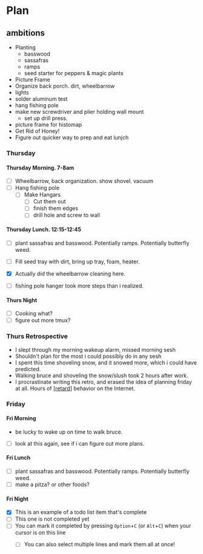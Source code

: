 # Plan

## ambitions

- Planting
  - basswood
  - sassafras
  - ramps
  - seed starter for peppers & magic plants
- Picture Frame
- Organize back porch. dirt, wheelbarrow
- lights
- solder aluminum test
- hang fishing pole
- make new screwdriver and plier holding wall mount
  - set up drill press.
- picture frame for histomap
- Get Rid of Honey!
- Figure out quicker way to prep and eat lunjch

### Thursday

#### Thursday Morning. 7-8am

- [ ] Wheelbarrow, back organization. show shovel. vacuum
- [ ] Hang fishing pole
  - [ ] Make Hangars
    - [ ] Cut them out
    - [ ] finish them edges
    - [ ] drill hole and screw to wall

#### Thursday Lunch. 12:15-12:45

- [ ] plant sassafras and basswood. Potentially ramps. Potentially butterfly weed.
- [ ] Fill seed tray with dirt, bring up tray, foam, heater.

- [x] Actually did the wheelbarrow cleaning here. 
- [ ] fishing pole hanger took more steps than i realized. 

#### Thurs Night

- [ ] Cooking what?
- [ ] figure out more tmux?

### Thurs Retrospective

- I slept through my morning wakeup alarm, missed morning sesh
- Shouldn't plan for the most i could possibly do in any sesh
- I spent this time shoveling snow, and it snowed more, which i could have predicted. 
- Walking bruce and shoveling the snow/slush took 2 hours after work. 
- I procrastinate writing this retro, and erased the idea of planning friday at all. Hours of [[retard]] behavior on the Internet. 

### Friday

#### Fri Morning
- be lucky to wake up on time to walk bruce.
- [ ] look at this again, see if i can figure out more plans.

#### Fri Lunch
- [ ] plant sassafras and basswood. Potentially ramps. Potentially butterfly weed.
- [ ] make a pitza? or other foods?

#### Fri Night


- [x] This is an example of a todo list item that's complete
- [ ] This one is not completed yet
- [ ] You can mark it completed by pressing `Option`+`C` (or `Alt`+`C`) when your cursor is on this line
  - [ ] You can also select multiple lines and mark them all at once!


[//begin]: # "Autogenerated link references for markdown compatibility"
[retard]: retard.md "Aptitude and performance judgement"
[//end]: # "Autogenerated link references"